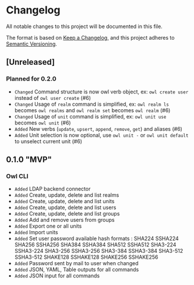 # Changelog

All notable changes to this project will be documented in this file.

The format is based on [Keep a Changelog](https://keepachangelog.com/en/1.0.0/),
and this project adheres to [Semantic Versioning](https://semver.org/spec/v2.0.0.html).

## [Unreleased]

### Planned for 0.2.0

- `Changed` Command structure is now owl verb object, ex: `owl create user` instead of `owl user create` (#6)
- `Changed` Usage of `realm` command is simplified, ex: `owl realm ls` becomes `owl realms` and `owl realm set` becomes `owl realm` (#6)
- `Changed` Usage of `unit` command is simplified, ex: `owl unit use` becomes `owl unit` (#6)
- `Added` New verbs (`update`, `upsert`, `append`, `remove`, `get`) and aliases (#6)
- `Added` Unit selection is now optional, use `owl unit -` or `owl unit default` to unselect current unit (#6)

## 0.1.0 "MVP"

### Owl CLI

- `Added` LDAP backend connector
- `Added` Create, update, delete and list realms
- `Added` Create, update, delete and list units
- `Added` Create, update, delete and list users
- `Added` Create, update, delete and list groups
- `Added` Add and remove users from groups
- `Added` Export one or all units
- `Added` Import units
- `Added` Set user password available hash formats : SHA224 SSHA224 SHA256 SSHA256 SHA384 SSHA384 SHA512 SSHA512 SHA3-224 SSHA3-224 SHA3-256 SSHA3-256 SHA3-384 SSHA3-384 SHA3-512 SSHA3-512 SHAKE128 SSHAKE128 SHAKE256 SSHAKE256
- `Added` Password sent by mail to user when changed
- `Added` JSON, YAML, Table outputs for all commands
- `Added` JSON input for all commands
